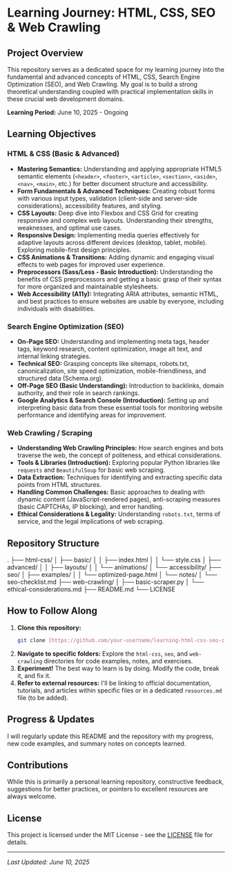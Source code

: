 # Learning Journey: HTML, CSS, SEO & Web Crawling

## Project Overview

This repository serves as a dedicated space for my learning journey into the fundamental and advanced concepts of HTML, CSS, Search Engine Optimization (SEO), and Web Crawling. My goal is to build a strong theoretical understanding coupled with practical implementation skills in these crucial web development domains.

**Learning Period:** June 10, 2025 - Ongoing

## Learning Objectives

### HTML & CSS (Basic & Advanced)

* **Mastering Semantics:** Understanding and applying appropriate HTML5 semantic elements (`<header>`, `<footer>`, `<article>`, `<section>`, `<aside>`, `<nav>`, `<main>`, etc.) for better document structure and accessibility.
* **Form Fundamentals & Advanced Techniques:** Creating robust forms with various input types, validation (client-side and server-side considerations), accessibility features, and styling.
* **CSS Layouts:** Deep dive into Flexbox and CSS Grid for creating responsive and complex web layouts. Understanding their strengths, weaknesses, and optimal use cases.
* **Responsive Design:** Implementing media queries effectively for adaptive layouts across different devices (desktop, tablet, mobile). Exploring mobile-first design principles.
* **CSS Animations & Transitions:** Adding dynamic and engaging visual effects to web pages for improved user experience.
* **Preprocessors (Sass/Less - Basic Introduction):** Understanding the benefits of CSS preprocessors and getting a basic grasp of their syntax for more organized and maintainable stylesheets.
* **Web Accessibility (A11y):** Integrating ARIA attributes, semantic HTML, and best practices to ensure websites are usable by everyone, including individuals with disabilities.

### Search Engine Optimization (SEO)

* **On-Page SEO:** Understanding and implementing meta tags, header tags, keyword research, content optimization, image alt text, and internal linking strategies.
* **Technical SEO:** Grasping concepts like sitemaps, robots.txt, canonicalization, site speed optimization, mobile-friendliness, and structured data (Schema.org).
* **Off-Page SEO (Basic Understanding):** Introduction to backlinks, domain authority, and their role in search rankings.
* **Google Analytics & Search Console (Introduction):** Setting up and interpreting basic data from these essential tools for monitoring website performance and identifying areas for improvement.

### Web Crawling / Scraping

* **Understanding Web Crawling Principles:** How search engines and bots traverse the web, the concept of politeness, and ethical considerations.
* **Tools & Libraries (Introduction):** Exploring popular Python libraries like `requests` and `BeautifulSoup` for basic web scraping.
* **Data Extraction:** Techniques for identifying and extracting specific data points from HTML structures.
* **Handling Common Challenges:** Basic approaches to dealing with dynamic content (JavaScript-rendered pages), anti-scraping measures (basic CAPTCHAs, IP blocking), and error handling.
* **Ethical Considerations & Legality:** Understanding `robots.txt`, terms of service, and the legal implications of web scraping.

## Repository Structure

.
├── html-css/
│   ├── basic/
│   │   ├── index.html
│   │   └── style.css
│   ├── advanced/
│   │   ├── layouts/
│   │   └── animations/
│   └── accessibility/
├── seo/
│   ├── examples/
│   │   └── optimized-page.html
│   └── notes/
│       └── seo-checklist.md
├── web-crawling/
│   ├── basic-scraper.py
│   └── ethical-considerations.md
├── README.md
└── LICENSE


## How to Follow Along

1.  **Clone this repository:**
    ```bash
    git clone [https://github.com/your-username/learning-html-css-seo-crawling.git](https://github.com/your-username/learning-html-css-seo-crawling.git)
    ```
2.  **Navigate to specific folders:** Explore the `html-css`, `seo`, and `web-crawling` directories for code examples, notes, and exercises.
3.  **Experiment!** The best way to learn is by doing. Modify the code, break it, and fix it.
4.  **Refer to external resources:** I'll be linking to official documentation, tutorials, and articles within specific files or in a dedicated `resources.md` file (to be added).

## Progress & Updates

I will regularly update this README and the repository with my progress, new code examples, and summary notes on concepts learned.

## Contributions

While this is primarily a personal learning repository, constructive feedback, suggestions for better practices, or pointers to excellent resources are always welcome.

## License

This project is licensed under the MIT License - see the [LICENSE](LICENSE) file for details.

---
*Last Updated: June 10, 2025*